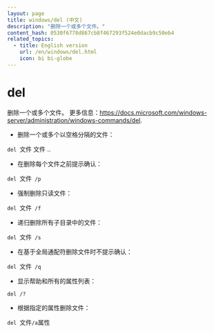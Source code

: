 ```yaml
---
layout: page
title: windows/del (中文)
description: "删除一个或多个文件。"
content_hash: 0530f6778d867cb8f467293f524e0dacb9c50eb4
related_topics:
  - title: English version
    url: /en/windows/del.html
    icon: bi bi-globe
---
```

# del

删除一个或多个文件。
更多信息：<https://docs.microsoft.com/windows-server/administration/windows-commands/del>.

- 删除一个或多个以空格分隔的文件：

`del `<span class="tldr-var badge badge-pill bg-dark-lm bg-white-dm text-white-lm text-dark-dm font-weight-bold">文件 文件 ..</span>

- 在删除每个文件之前提示确认：

`del `<span class="tldr-var badge badge-pill bg-dark-lm bg-white-dm text-white-lm text-dark-dm font-weight-bold">文件</span>` /p`

- 强制删除只读文件：

`del `<span class="tldr-var badge badge-pill bg-dark-lm bg-white-dm text-white-lm text-dark-dm font-weight-bold">文件</span>` /f`

- 递归删除所有子目录中的文件：

`del `<span class="tldr-var badge badge-pill bg-dark-lm bg-white-dm text-white-lm text-dark-dm font-weight-bold">文件</span>` /s`

- 在基于全局通配符删除文件时不提示确认：

`del `<span class="tldr-var badge badge-pill bg-dark-lm bg-white-dm text-white-lm text-dark-dm font-weight-bold">文件</span>` /q`

- 显示帮助和所有的属性列表：

`del /?`

- 根据指定的属性删除文件：

`del `<span class="tldr-var badge badge-pill bg-dark-lm bg-white-dm text-white-lm text-dark-dm font-weight-bold">文件</span>` /a `<span class="tldr-var badge badge-pill bg-dark-lm bg-white-dm text-white-lm text-dark-dm font-weight-bold">属性</span>
